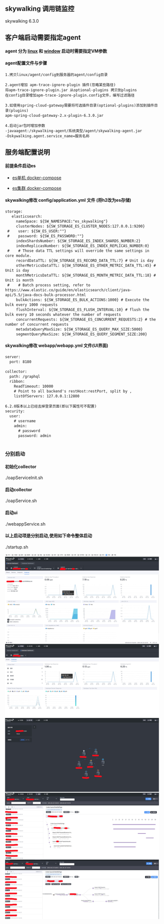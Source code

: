 ## skywalking 调用链监控

skywalking 6.3.0

## 客户端启动需要指定agent

#### agent 分为 [linux](https://mirrors.tuna.tsinghua.edu.cn/apache/skywalking/6.3.0/apache-skywalking-apm-6.3.0.tar.gz) 和 [window](http://mirrors.tuna.tsinghua.edu.cn/apache/skywalking/6.3.0/apache-skywalking-apm-6.3.0.zip) 启动时需要指定VM参数

#### agent配置文件与步骤
```
1.拷贝linux/agent/config到服务器的agent/config目录

2.agent增加 apm-trace-ignore-plugin 插件(忽略某些路径)
将apm-trace-ignore-plugin.jar 从optional-plugins 拷贝到plugins
在config目录增加apm-trace-ignore-plugin.config文件，编写过滤路径

3.如使用spring-cloud-gateway需要将可选插件目录(optional-plugins)添加到插件目录(plugins)
apm-spring-cloud-gateway-2.x-plugin-6.3.0.jar

4.启动jar包时增加参数
-javaagent:/skywalking-agent/系统类型/agent/skywalking-agent.jar
-Dskywalking.agent.service_name=服务名称

```


## 服务端配置说明

#### 前提条件启动es 

- [es单机 docker-compose ](../dooolycloud-base-zipkin/docker-compose.yml)

- [es集群 docker-compose ](../dooolycloud-base-zipkin/docker-compose-es.yml)


#### skywalking修改 config/application.yml 文件 (将h2改为es存储)
```
storage:
   elasticsearch:
     nameSpace: ${SW_NAMESPACE:"es_skywalking"}
     clusterNodes: ${SW_STORAGE_ES_CLUSTER_NODES:127.0.0.1:9200}
 #    user: ${SW_ES_USER:""}
 #    password: ${SW_ES_PASSWORD:""}
     indexShardsNumber: ${SW_STORAGE_ES_INDEX_SHARDS_NUMBER:2}
     indexReplicasNumber: ${SW_STORAGE_ES_INDEX_REPLICAS_NUMBER:0}
 #    # Those data TTL settings will override the same settings in core module.
     recordDataTTL: ${SW_STORAGE_ES_RECORD_DATA_TTL:7} # Unit is day
     otherMetricsDataTTL: ${SW_STORAGE_ES_OTHER_METRIC_DATA_TTL:45} # Unit is day
     monthMetricsDataTTL: ${SW_STORAGE_ES_MONTH_METRIC_DATA_TTL:18} # Unit is month
 #    # Batch process setting, refer to https://www.elastic.co/guide/en/elasticsearch/client/java-api/5.5/java-docs-bulk-processor.html
     bulkActions: ${SW_STORAGE_ES_BULK_ACTIONS:1000} # Execute the bulk every 1000 requests
     flushInterval: ${SW_STORAGE_ES_FLUSH_INTERVAL:10} # flush the bulk every 10 seconds whatever the number of requests
     concurrentRequests: ${SW_STORAGE_ES_CONCURRENT_REQUESTS:2} # the number of concurrent requests
     metadataQueryMaxSize: ${SW_STORAGE_ES_QUERY_MAX_SIZE:5000}
     segmentQueryMaxSize: ${SW_STORAGE_ES_QUERY_SEGMENT_SIZE:200}
```

#### skywalking修改 webapp/webapp.yml 文件(UI界面)


```
server:
  port: 8180

collector:
  path: /graphql
  ribbon:
    ReadTimeout: 10000
    # Point to all backend's restHost:restPort, split by ,
    listOfServers: 127.0.0.1:12800

6.2.0版本以上已经去掉登录页面(即以下属性可不配置)
security:
  user:
    # username
    admin:
      # password
      password: admin
      
```
### 分别启动
#### 初始化collector

./oapServiceInit.sh

#### 启动collector

./oapService.sh

#### 启动ui

./webappService.sh

#### 以上启动项是分别启动,使用如下命令整体启动

./startup.sh


![skywalking_01](../docs/image/skywalking_01.png)
![skywalking_02](../docs/image/skywalking_02.png)
![skywalking_03](../docs/image/skywalking_03.png)
![skywalking_04](../docs/image/skywalking_04.png)
![skywalking_05](../docs/image/skywalking_05.png)